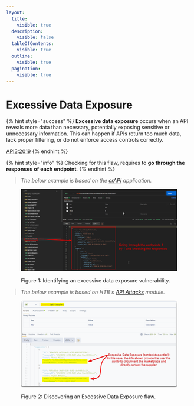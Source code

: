 ```yaml
---
layout:
  title:
    visible: true
  description:
    visible: false
  tableOfContents:
    visible: true
  outline:
    visible: true
  pagination:
    visible: true
---
```


# Excessive Data Exposure

{% hint style="success" %}
**Excessive data exposure** occurs when an API reveals more data than necessary, potentially exposing sensitive or unnecessary information. This can happen if APIs return too much data, lack proper filtering, or do not enforce access controls correctly.

[API3:2019](https://owasp.org/API-Security/editions/2019/en/0xa3-excessive-data-exposure/)
{% endhint %}

{% hint style="info" %}
Checking for this flaw, requires to **go through the responses of each endpoint**.
{% endhint %}

> _The below example is based on the_ [_crAPI_](https://github.com/OWASP/crAPI) _application._

<figure><img src="../../../.gitbook/assets/excessive_data_exposure.png" alt=""><figcaption><p>Figure 1: Identifying an excessive data exposure vulnerability.</p></figcaption></figure>

> _The below example is based on HTB's_ [_API Attacks_](https://academy.hackthebox.com/course/preview/api-attacks) _module._

<figure><img src="../../../.gitbook/assets/api_excessive_data_exposure_example_2.png" alt=""><figcaption><p>Figure 2: Discovering an Excessive Data Exposure flaw.</p></figcaption></figure>

